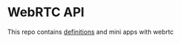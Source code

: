 # WebRTC API

This repo contains [definitions](https://github.com/Sedronik/webrtc/tree/master/docs) and mini apps with webrtc